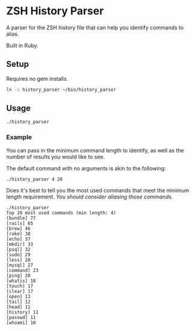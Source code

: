 # ZSH History Parser

A parser for the ZSH history file that can help you identify commands to alias.

Built in Ruby.

## Setup

Requires no gem installs.

```sh
ln -s history_parser ~/bin/history_parser
```

## Usage

```sh
./history_parser
```

### Example

You can pass in the minimum command length to identify, as well as the number of results you
would like to see.

The default command with no arguments is akin to the following:

```
./history_parser 4 20
```

Does it's best to tell you the most used commands that meet the minimum length requirement.
_You should consider aliasing those commands_.

```
./history_parser
Top 20 most used commands (min length: 4)
[bundle] 77
[rails] 65
[brew] 46
[rake] 38
[echo] 37
[mkdir] 33
[psql] 32
[sudo] 29
[less] 28
[mysql] 27
[command] 23
[ping] 20
[whatis] 18
[touch] 17
[clear] 17
[open] 13
[tail] 12
[head] 11
[history] 11
[passwd] 11
[whoami] 10
```
